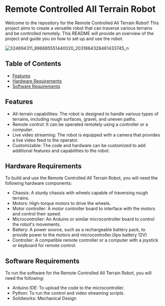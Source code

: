# Remote Controlled All Terrain Robot

Welcome to the repository for the Remote Controlled All Terrain Robot! This project aims to create a versatile robot that can traverse various terrains and be controlled remotely. This README will provide an overview of the project and guide you on how to set up and use the robot.

![324694311_896885551440020_2031864328461433745_n](https://github.com/TXWISSRX/Reflex_all_terrain/assets/119014917/97446f41-a005-495a-a83e-948676cedb9a)

## Table of Contents
- [Features](#features)
- [Hardware Requirements](#hardware-requirements)
- [Software Requirements](#software-requirements)

## Features
- All-terrain capabilities: The robot is designed to handle various types of terrains, including rough surfaces, gravel, and uneven paths.
- Remote control: It can be operated remotely using a controller or a computer.
- Live video streaming: The robot is equipped with a camera that provides a live video feed to the operator.
- Customizable: The code and hardware can be customized to add additional features and capabilities to the robot.

## Hardware Requirements
To build and use the Remote Controlled All Terrain Robot, you will need the following hardware components:
- Chassis: A sturdy chassis with wheels capable of traversing rough terrains.
- Motors: High-torque motors to drive the wheels.
- Motor controller: A motor controller board to interface with the motors and control their speed.
- Microcontroller: An Arduino or similar microcontroller board to control the robot's movements.
- Battery: A power source, such as a rechargeable battery pack, to provide power to the motors and microcontroller.(lipo battery 12V)
- Controller: A compatible remote controller or a computer with a joystick or keyboard for remote control.

## Software Requirements
To run the software for the Remote Controlled All Terrain Robot, you will need the following:
- Arduino IDE: To upload the code to the microcontroller.
- Python: To run the control and video streaming scripts.
- Solidworks: Mechanical Design
